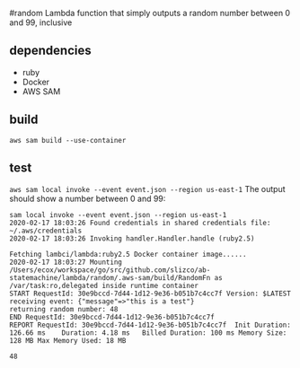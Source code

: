 #random
Lambda function that simply outputs a random number between 0 and 99, inclusive

## dependencies
- ruby
- Docker
- AWS SAM

## build
`aws sam build --use-container`

## test
`aws sam local invoke --event event.json --region us-east-1`
The output should show a number between 0 and 99:
```
sam local invoke --event event.json --region us-east-1
2020-02-17 18:03:26 Found credentials in shared credentials file: ~/.aws/credentials
2020-02-17 18:03:26 Invoking handler.Handler.handle (ruby2.5)

Fetching lambci/lambda:ruby2.5 Docker container image......
2020-02-17 18:03:27 Mounting /Users/ecox/workspace/go/src/github.com/slizco/ab-statemachine/lambda/random/.aws-sam/build/RandomFn as /var/task:ro,delegated inside runtime container
START RequestId: 30e9bccd-7d44-1d12-9e36-b051b7c4cc7f Version: $LATEST
receiving event: {"message"=>"this is a test"}
returning random number: 48
END RequestId: 30e9bccd-7d44-1d12-9e36-b051b7c4cc7f
REPORT RequestId: 30e9bccd-7d44-1d12-9e36-b051b7c4cc7f	Init Duration: 126.66 ms	Duration: 4.18 ms	Billed Duration: 100 ms	Memory Size: 128 MB	Max Memory Used: 18 MB

48
```
